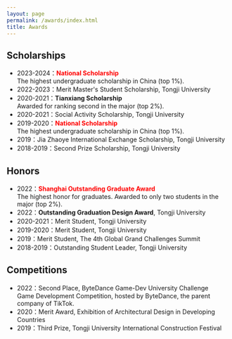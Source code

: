 ```yaml
---
layout: page
permalink: /awards/index.html
title: Awards
---
```



## Scholarships

- 2023-2024：**<font color='red'>National Scholarship</font>** <br> The highest undergraduate scholarship in China (top 1%).
- 2022-2023：Merit Master's Student Scholarship, Tongji University
- 2020-2021：**Tianxiang Scholarship** <br> Awarded for ranking second in the major (top 2%).
- 2020-2021：Social Activity Scholarship, Tongji University
- 2019-2020：**<font color='red'>National Scholarship</font>** <br> The highest undergraduate scholarship in China (top 1%).
- 2019：Jia Zhaoye International Exchange Scholarship, Tongji University
- 2018-2019：Second Prize Scholarship, Tongji University

## Honors

- 2022：**<font color='red'>Shanghai Outstanding Graduate Award</font>** <br> The highest honor for graduates. Awarded to only two students in the major (top 2%).
- 2022：**Outstanding Graduation Design Award**, Tongji University
- 2020-2021：Merit Student, Tongji University
- 2019-2020：Merit Student, Tongji University
- 2019：Merit Student, The 4th Global Grand Challenges Summit
- 2018-2019：Outstanding Student Leader, Tongji University

## Competitions

- 2022：Second Place, ByteDance Game-Dev University Challenge <br> Game Development Competition, hosted by ByteDance, the parent company of TikTok.
- 2020：Merit Award, Exhibition of Architectural Design in Developing Countries
- 2019：Third Prize, Tongji University International Construction Festival
